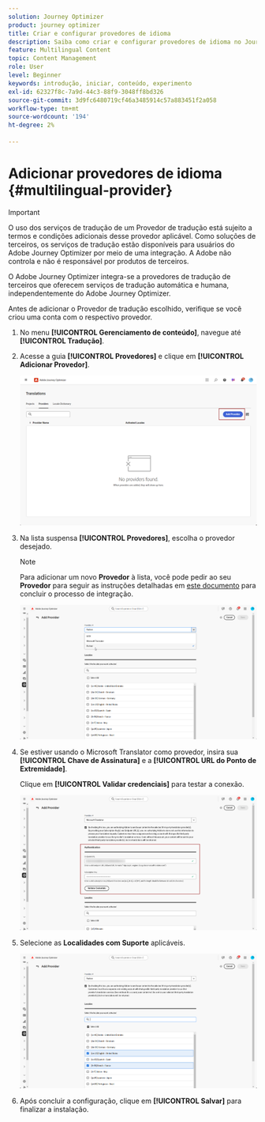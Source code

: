 ```yaml
---
solution: Journey Optimizer
product: journey optimizer
title: Criar e configurar provedores de idioma
description: Saiba como criar e configurar provedores de idioma no Journey Optimizer
feature: Multilingual Content
topic: Content Management
role: User
level: Beginner
keywords: introdução, iniciar, conteúdo, experimento
exl-id: 62327f8c-7a9d-44c3-88f9-3048ff8bd326
source-git-commit: 3d9fc6480719cf46a3485914c57a883451f2a058
workflow-type: tm+mt
source-wordcount: '194'
ht-degree: 2%

---
```


# Adicionar provedores de idioma {#multilingual-provider}

>[!IMPORTANT]
>
> O uso dos serviços de tradução de um Provedor de tradução está sujeito a termos e condições adicionais desse provedor aplicável. Como soluções de terceiros, os serviços de tradução estão disponíveis para usuários do Adobe Journey Optimizer por meio de uma integração. A Adobe não controla e não é responsável por produtos de terceiros.

O Adobe Journey Optimizer integra-se a provedores de tradução de terceiros que oferecem serviços de tradução automática e humana, independentemente do Adobe Journey Optimizer.

Antes de adicionar o Provedor de tradução escolhido, verifique se você criou uma conta com o respectivo provedor.

1. No menu **[!UICONTROL Gerenciamento de conteúdo]**, navegue até **[!UICONTROL Tradução]**.

1. Acesse a guia **[!UICONTROL Provedores]** e clique em **[!UICONTROL Adicionar Provedor]**.

   ![](assets/provider_1.png)

1. Na lista suspensa **[!UICONTROL Provedores]**, escolha o provedor desejado.

   >[!NOTE]
   >
   >Para adicionar um novo **Provedor** à lista, você pode pedir ao seu **Provedor** para seguir as instruções detalhadas em [este documento](https://developer.adobe.com/gcs/partner/) para concluir o processo de integração.

   ![](assets/provider_2.png)

1. Se estiver usando o Microsoft Translator como provedor, insira sua **[!UICONTROL Chave de Assinatura]** e a **[!UICONTROL URL do Ponto de Extremidade]**.

   Clique em **[!UICONTROL Validar credenciais]** para testar a conexão.

   ![](assets/provider_3.png)

1. Selecione as **Localidades com Suporte** aplicáveis.

   ![](assets/provider_4.png)

1. Após concluir a configuração, clique em **[!UICONTROL Salvar]** para finalizar a instalação.
